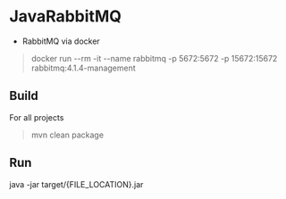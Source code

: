 # JavaRabbitMQ

* RabbitMQ via docker
> docker run --rm -it --name rabbitmq -p 5672:5672 -p 15672:15672 rabbitmq:4.1.4-management

## Build

For all projects
> mvn clean package

## Run
java -jar target/{FILE_LOCATION}.jar